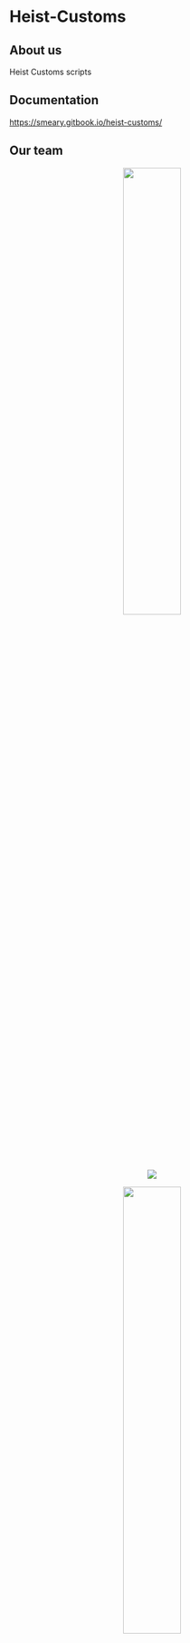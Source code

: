 # Heist-Customs


## About us
Heist Customs scripts

## Documentation
https://smeary.gitbook.io/heist-customs/

## Our team
<div align="center">
<img width="45%" src="https://github-readme-stats.vercel.app/api?username=Smeary89&layout=compact&theme=react&hide_border=true&show_icons=true"/></a>

<p align="center">
<img align="center" src="https://github-readme-stats.vercel.app/api/top-langs/?username=Smeary89&hide=html,css&layout=compact&theme=dark" />
</p>

<div align="center">
<img width="45%" src="https://github-readme-stats.vercel.app/api?username=GurumiHeist&layout=compact&theme=react&hide_border=true&show_icons=true"/></a>
        

</div>

